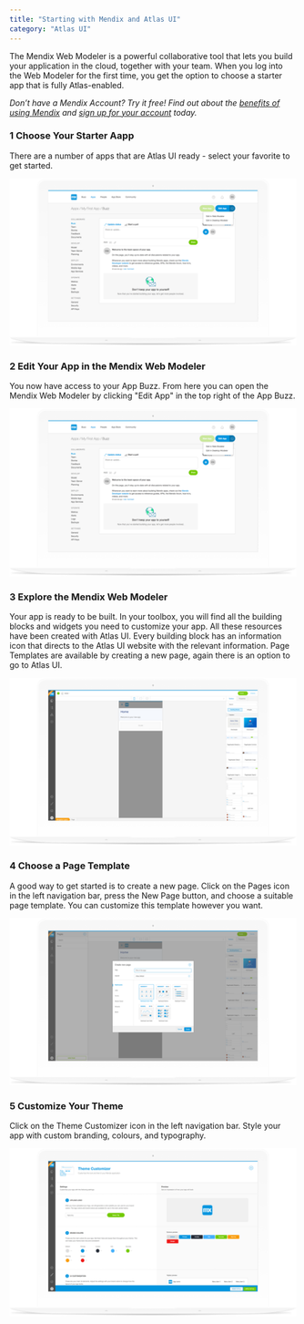 ```yaml
---
title: "Starting with Mendix and Atlas UI"
category: "Atlas UI"
---
```


The Mendix Web Modeler is a powerful collaborative tool that lets you build your application in the cloud, together with your team. When you log into the Web Modeler for the first time, you get the option to choose a starter app that is fully Atlas-enabled.

*Don’t have a Mendix Account? Try it free! Find out about the [benefits of using Mendix](https://www.mendix.com) and [sign up for your account](https://www.mendix.com/try) today.*

### 1 Choose Your Starter Aapp
There are a number of apps that are Atlas UI ready - select your favorite to get started.

![Image of Mendix Atlas UI](attachments/howto/start_choose_your_starter_app.png)

### 2 Edit Your App in the Mendix Web Modeler
You now have access to your App Buzz. From here you can open the Mendix Web Modeler by clicking "Edit App" in the top right of the App Buzz.

![Image of Mendix Atlas UI](attachments/howto/start_edit_your_app.png)

### 3 Explore the Mendix Web Modeler
Your app is ready to be built. In your toolbox, you will find all the building blocks and widgets you need to customize your app. All these resources have been created with Atlas UI. Every building block has an information icon that directs to the Atlas UI website with the relevant information. Page Templates are available by creating a new page, again there is an option to go to Atlas UI.

![Image of Mendix Atlas UI](attachments/howto/start_explore_the_mendix_wm.png)

### 4 Choose a Page Template
A good way to get started is to create a new page. Click on the Pages icon in the left navigation bar, press the New Page button, and choose a suitable page template. You can customize this template however you want.

![Image of Mendix Atlas UI](attachments/howto/start_choose_a_page_template.png)

### 5 Customize Your Theme
Click on the Theme Customizer icon in the left navigation bar. Style your app with custom branding, colours, and typography.

![Image of Mendix Atlas UI](attachments/howto/start_customize_your_theme.png)

